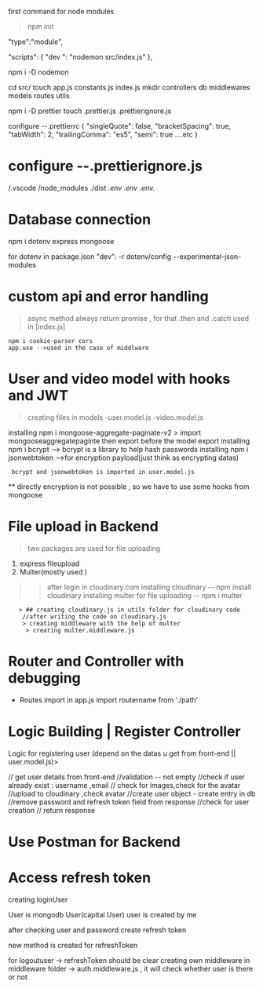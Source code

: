 first command for node modules
> npm init

"type":"module",

"scripts": {
"dev ": "nodemon src/index.js"
},

npm i -D nodemon


cd src/
touch app.js constants.js index.js
mkdir controllers db middlewares models routes utils

npm i -D prettier
touch .prettier.js .prettierignore.js

 configure --.prettierrc
{
    "singleQuote": false,
    "bracketSpacing": true,
    "tabWidth": 2,
    "trailingComma": "es5",
    "semi": true
    ....etc
}


# configure --.prettierignore.js
/.vscode
/node_modules
./dist
*.env
.env
.env.*



# Database connection
 npm i dotenv express  mongoose

for dotenv
 in package.json "dev": -r dotenv/config --experimental-json-modules


# custom api and error handling
  > async method always return promise , for that .then and .catch used in [index.js]

    npm i cookie-parser cors
    app.use -->used in the case of middlware

 <!--creating asyncHandler in utils folder  -->
 <!-- creating ApiError in utils folder -->


# User and video model with hooks and JWT
  > creating files in models
        -user.model.js
        -video.model.js

   installing npm i mongoose-aggregate-paginate-v2
     > import mongooseaggregatepaginte
     then export before the model export
   installing npm i bcrypt
      --> bcrypt is a library to help hash passwords
   installing npm i jsonwebtoken
     -->for encryption payload(just think as encrypting datas)


     bcrypt and jsonwebtoken is imported in user.model.js

 ** directly encryption is not possible , so we have to use some hooks from mongoose


# File upload in Backend
 > two packages are used for file uploading
  1) express fileupload
  2) Multer(mostly used )

  >> after login in cloudinary.com
    installing cloudinary
    --  npm install cloudinary
    installing multer for file uploading
    -- npm i multer

       > ## creating cloudinary.js in utils folder for cloudinary code
        //after writing the code on cloudinary.js
        > creating middleware with the help of multer
         > creating multer.middleware.js


# Router and Controller with debugging
 - Routes import in app.js
  import routername from './path' 


# Logic Building | Register Controller

  Logic for registering user (depend on the datas u get from front-end || user.model.js)>

  // get user details from front-end
  //validation -- not empty
  //check if user already exist : username ,email
  // check for images,check for the avatar
  //upload to cloudinary ,check avatar 
  //create user object - create entry in db
  //remove password and refresh token field from response
  //check for user creation
  // return response


# Use Postman for Backend



# Access refresh token 
creating loginUser 

User is mongodb User(capital User)
user is created by me

after checking user and password
create refresh token  
 
new method is created for refreshToken


for logoutuser -> refreshToken should be clear
creating own middleware in middleware folder -> auth.middleware.js , it will check whether user is there or not